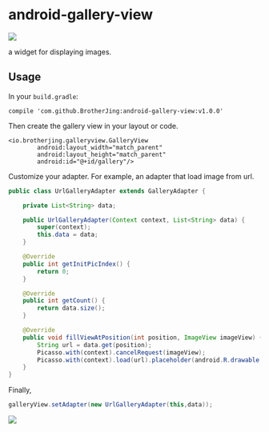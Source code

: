 # android-gallery-view
[![](https://jitpack.io/v/BrotherJing/android-gallery-view.svg)](https://jitpack.io/#BrotherJing/android-gallery-view)

a widget for displaying images.

## Usage

In your `build.gradle`:

```
compile 'com.github.BrotherJing:android-gallery-view:v1.0.0'
```

Then create the gallery view in your layout or code.

```
<io.brotherjing.galleryview.GalleryView
        android:layout_width="match_parent"
        android:layout_height="match_parent"
        android:id="@+id/gallery"/>
```

Customize your adapter. For example, an adapter that load image from url.

```java
public class UrlGalleryAdapter extends GalleryAdapter {

    private List<String> data;

    public UrlGalleryAdapter(Context context, List<String> data) {
        super(context);
        this.data = data;
    }

    @Override
    public int getInitPicIndex() {
        return 0;
    }

    @Override
    public int getCount() {
        return data.size();
    }

    @Override
    public void fillViewAtPosition(int position, ImageView imageView) {
        String url = data.get(position);
        Picasso.with(context).cancelRequest(imageView);
        Picasso.with(context).load(url).placeholder(android.R.drawable.ic_menu_gallery).into(imageView);
    }
}
```

Finally,

```java
galleryView.setAdapter(new UrlGalleryAdapter(this,data));
```

![](http://7xrcar.com1.z0.glb.clouddn.com/gallery.gif)